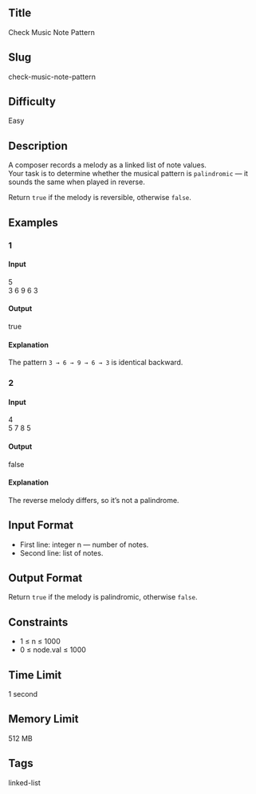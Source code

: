 ## Title  
Check Music Note Pattern  

## Slug  
check-music-note-pattern  

## Difficulty  
Easy  

## Description  

A composer records a melody as a linked list of note values.  
Your task is to determine whether the musical pattern is `palindromic` — it sounds the same when played in reverse.  

Return `true` if the melody is reversible, otherwise `false`.  

## Examples  

### 1  

#### Input  
5  
3 6 9 6 3  

#### Output  
true  

#### Explanation  
The pattern `3 → 6 → 9 → 6 → 3` is identical backward.  

### 2  

#### Input  
4  
5 7 8 5  

#### Output  
false  

#### Explanation  
The reverse melody differs, so it’s not a palindrome.  

## Input Format  
- First line: integer n — number of notes.  
- Second line: list of notes.  

## Output Format  
Return `true` if the melody is palindromic, otherwise `false`.  

## Constraints  
- 1 ≤ n ≤ 1000  
- 0 ≤ node.val ≤ 1000  

## Time Limit  
1 second  

## Memory Limit  
512 MB  

## Tags  
linked-list
